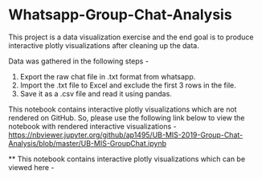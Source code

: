 # Whatsapp-Group-Chat-Analysis

This project is a data visualization exercise and the end goal is to produce interactive plotly visualizations after cleaning up the data.

Data was gathered in the following steps - 
1. Export the raw chat file in .txt format from whatsapp.
2. Import the .txt file to Excel and exclude the first 3 rows in the file.
3. Save it as a .csv file and read it using pandas.

This notebook contains interactive plotly visualizations which are not rendered on GitHub. So, please use the following link below to view the notebook with rendered interactive visualizations - https://nbviewer.jupyter.org/github/ap1495/UB-MIS-2019-Group-Chat-Analysis/blob/master/UB-MIS-GroupChat.ipynb

** This notebook contains interactive plotly visualizations which can be viewed here - 
